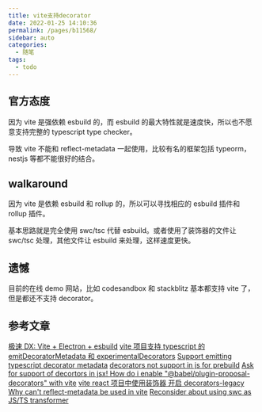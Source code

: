 ```yaml
---
title: vite支持decorator
date: 2022-01-25 14:10:36
permalink: /pages/b11568/
sidebar: auto
categories:
  - 随笔
tags:
  - todo
---
```

## 官方态度

因为 vite 是强依赖 esbuild 的，而 esbuild 的最大特性就是速度快，所以也不愿意支持完整的 typescript type checker。

导致 vite 不能和 reflect-metadata 一起使用，比较有名的框架包括 typeorm，nestjs 等都不能很好的结合。

## walkaround

因为 vite 是依赖 esbuild 和 rollup 的，所以可以寻找相应的 esbuild 插件和 rollup 插件。

基本思路就是完全使用 swc/tsc 代替 esbuild。或者使用了装饰器的文件让 swc/tsc 处理，其他文件让 esbuild 来处理，这样速度更快。

## 遗憾

目前的在线 demo 网站，比如 codesandbox 和 stackblitz 基本都支持 vite 了，但是都还不支持 decorator。

## 参考文章

[极速 DX: Vite + Electron + esbuild](https://zhuanlan.zhihu.com/p/388168464)
[vite 项目支持 typescript 的 emitDecoratorMetadata 和 experimentalDecorators](https://my.oschina.net/linsk1998/blog/5135188)
[Support emitting typescript decorator metadata](https://github.com/evanw/esbuild/issues/257)
[decorators not support in js for prebuild](https://github.com/vitejs/vite/issues/2349)
[Ask for support of decortors in jsx! ](https://github.com/evanw/esbuild/issues/1392)
[How do i enable "@babel/plugin-proposal-decorators" with vite](https://stackoverflow.com/questions/66395054/how-do-i-enable-babel-plugin-proposal-decorators-with-vite)
[vite react 项目中使用装饰器 开启 decorators-legacy](https://zhuanlan.zhihu.com/p/417263788)
[Why can't reflect-metadata be used in vite](https://stackoverflow.com/questions/68570519/why-cant-reflect-metadata-be-used-in-vite)
[Reconsider about using swc as JS/TS transformer](https://github.com/vitejs/vite/issues/788)
